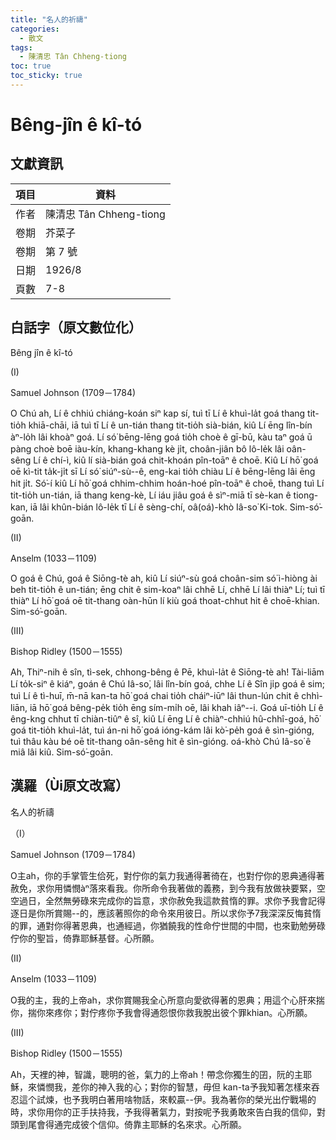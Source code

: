 ```yaml
---
title: "名人的祈禱"
categories:
  - 散文
tags:
  - 陳清忠 Tân Chheng-tiong 
toc: true
toc_sticky: true
---
```


# Bêng-jîn ê kî-tó

## 文獻資訊

| 項目 | 資料 |
|---|---|
| 作者 | 陳清忠 Tân Chheng-tiong  |
| 卷期 | 芥菜子 |
| 卷期 | 第 7 號 |
| 日期 | 1926/8 |
| 頁數 | 7-8 |

## 白話字（原文數位化）

Bêng jîn ê kî-tó

(I)

Samuel Johnson (1709－1784)

O Chú ah, Lí ê chhiú chiáng-koán siⁿ kap sí, tuì tī Lí ê khuì-la̍t goá thang tit-tio̍h khiā-chāi, iā tuì tī Lí ê un-tián thang tit-tio̍h sià-bián, kiû Lí ēng lîn-bín àⁿ-lo̍h lâi khoàⁿ goá. Lí só͘ bēng-lēng goá tio̍h choè ê gī-bū, kàu taⁿ goá ū pàng choè boē iàu-kín, khang-khang kè ji̍t, choân-jiân bô lô-le̍k lâi oân-sêng Lí ê chí-ì, kiû lí sià-bián goá chit-khoán pîn-toāⁿ ê choē. Kiû Lí hō͘ goá oē kì-tit ta̍k-ji̍t sī Lí só͘ siúⁿ-sù--ê, eng-kai tio̍h chiàu Lí ê bēng-lēng lâi ēng hit ji̍t. Só͘-í kiû Lí hō͘ goá chhim-chhim hoán-hoé pîn-toāⁿ ê choē, thang tuì Lí tit-tio̍h un-tián, iā thang keng-kè, Lí iáu jiâu goá ê sìⁿ-miā tī sè-kan ê tiong-kan, iā lâi khûn-bián lô-le̍k tī Lí ê sèng-chí, oâ(oá)-khò Iâ-so͘ Ki-tok. Sim-só͘-goān.

(II)

Anselm (1033－1109)

O goá ê Chú, goá ê Siōng-tè ah, kiû Lí siúⁿ-sù goá choân-sim só͘ ì-hiòng ài beh tit-tio̍h ê un-tián; ēng chit ê sim-koaⁿ lâi chhē Lí, chhē Lí lâi thiàⁿ Lí; tuì tī thiàⁿ Lí hō͘ goá oē tit-thang oàn-hūn lí kiù goá thoat-chhut hit ê choē-khian. Sim-só͘-goān.

(III)

Bishop Ridley (1500－1555)

Ah, Thiⁿ-nih ê sîn, tì-sek, chhong-bêng ê Pē, khuì-la̍t ê Siōng-tè ah! Tài-liām Lí to̍k-siⁿ ê kiáⁿ, goán ê Chú Iâ-so͘, lâi lîn-bín goá, chhe Lí ê Sîn ji̍p goá ê sim; tuì Lí ê tì-huī, m̄-nā kan-ta hō͘ goá chai tio̍h cháiⁿ-iūⁿ lâi thun-lún chit ê chhì-liān, iā hō͘ goá bêng-pe̍k tio̍h ēng sím-mi̍h oē, lâi khah iâⁿ--i. Goá uī-tio̍h Lí ê êng-kng chhut tī chiàn-tiûⁿ ê sî, kiû Lí ēng Lí ê chiàⁿ-chhiú hû-chhî-goá, hō͘ goá tit-tio̍h khuì-la̍t, tuì án-ni hō͘ goá ióng-kám lâi kò͘-pe̍h goá ê sìn-gióng, tuì thâu kàu bé oē tit-thang oân-sêng hit ê sìn-gióng. oá-khò Chú Iâ-so͘ ê miâ lâi kiû. Sim-só͘-goān.

## 漢羅（Ùi原文改寫）

名人的祈禱

（I）

Samuel Johnson (1709－1784)

O主ah，你的手掌管生佮死，對佇你的氣力我通得著徛在，也對佇你的恩典通得著赦免，求你用憐憫àⁿ落來看我。你所命令我著做的義務，到今我有放做袂要緊，空空過日，全然無勞碌來完成你的旨意，求你赦免我這款貧惰的罪。求你予我會記得逐日是你所賞賜--的，應該著照你的命令來用彼日。所以求你予7我深深反悔貧惰的罪，通對你得著恩典，也通經過，你猶饒我的性命佇世間的中間，也來勤勉勞碌佇你的聖旨，倚靠耶穌基督。心所願。

(II)

Anselm (1033－1109)

O我的主，我的上帝ah，求你賞賜我全心所意向愛欲得著的恩典；用這个心肝來揣你，揣你來疼你；對佇疼你予我會得通怨恨你救我脫出彼个罪khian。心所願。

(III)

Bishop Ridley (1500－1555)

Ah，天裡的神，智識，聰明的爸，氣力的上帝ah！帶念你獨生的囝，阮的主耶穌，來憐憫我，差你的神入我的心；對你的智慧，毋但 kan-ta予我知著怎樣來吞忍這个試煉，也予我明白著用啥物話，來較贏--伊。我為著你的榮光出佇戰場的時，求你用你的正手扶持我，予我得著氣力，對按呢予我勇敢來告白我的信仰，對頭到尾會得通完成彼个信仰。倚靠主耶穌的名來求。心所願。
